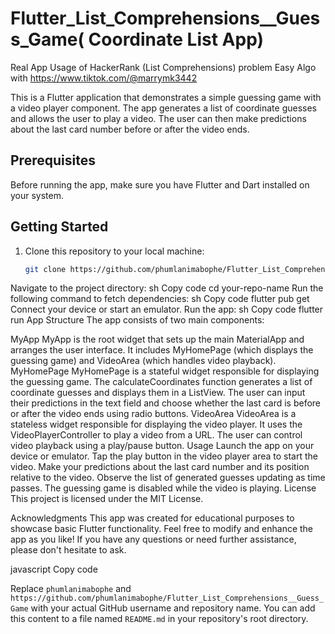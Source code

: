 # Flutter_List_Comprehensions__Guess_Game( Coordinate List App)
Real App Usage of HackerRank (List Comprehensions) problem Easy Algo with https://www.tiktok.com/@marrymk3442

This is a Flutter application that demonstrates a simple guessing game with a video player component. The app generates a list of coordinate guesses and allows the user to play a video. The user can then make predictions about the last card number before or after the video ends.

## Prerequisites

Before running the app, make sure you have Flutter and Dart installed on your system.

## Getting Started

1. Clone this repository to your local machine:
   ```sh
   git clone https://github.com/phumlanimabophe/Flutter_List_Comprehensions__Guess_Game.git
Navigate to the project directory:
sh
Copy code
cd your-repo-name
Run the following command to fetch dependencies:
sh
Copy code
flutter pub get
Connect your device or start an emulator.
Run the app:
sh
Copy code
flutter run
App Structure
The app consists of two main components:

MyApp
MyApp is the root widget that sets up the main MaterialApp and arranges the user interface.
It includes MyHomePage (which displays the guessing game) and VideoArea (which handles video playback).
MyHomePage
MyHomePage is a stateful widget responsible for displaying the guessing game.
The calculateCoordinates function generates a list of coordinate guesses and displays them in a ListView.
The user can input their predictions in the text field and choose whether the last card is before or after the video ends using radio buttons.
VideoArea
VideoArea is a stateless widget responsible for displaying the video player.
It uses the VideoPlayerController to play a video from a URL.
The user can control video playback using a play/pause button.
Usage
Launch the app on your device or emulator.
Tap the play button in the video player area to start the video.
Make your predictions about the last card number and its position relative to the video.
Observe the list of generated guesses updating as time passes.
The guessing game is disabled while the video is playing.
License
This project is licensed under the MIT License.

Acknowledgments
This app was created for educational purposes to showcase basic Flutter functionality.
Feel free to modify and enhance the app as you like! If you have any questions or need further assistance, please don't hesitate to ask.

javascript
Copy code

Replace `phumlanimabophe` and `https://github.com/phumlanimabophe/Flutter_List_Comprehensions__Guess_Game` with your actual GitHub username and repository name. You can add this content to a file named `README.md` in your repository's root directory.
